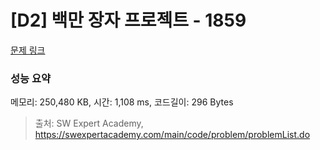 # [D2] 백만 장자 프로젝트 - 1859 

[문제 링크](https://swexpertacademy.com/main/code/problem/problemDetail.do?contestProbId=AV5LrsUaDxcDFAXc) 

### 성능 요약

메모리: 250,480 KB, 시간: 1,108 ms, 코드길이: 296 Bytes



> 출처: SW Expert Academy, https://swexpertacademy.com/main/code/problem/problemList.do